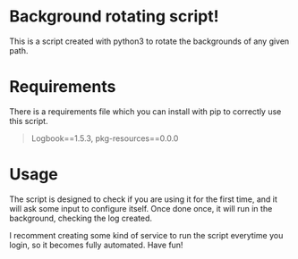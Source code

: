 # Background rotating script!
This is a script created with python3 to rotate the backgrounds of any given path.

# Requirements
There is a requirements file which you can install with pip to correctly use this script.


> Logbook==1.5.3, pkg-resources==0.0.0


# Usage
The script is designed to check if you are using it for the first time, and it will ask some input to configure itself. Once done once, it will run in the background, checking the log created.

I recomment creating some kind of service to run the script everytime you login, so it becomes fully automated. Have fun!
